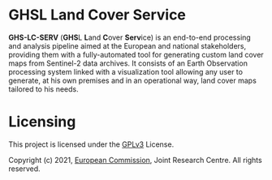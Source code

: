 # GHSL Land Cover Service
**GHS-LC-SERV** (**GHS**L **L**and **C**over **Serv**ice) is an end-to-end processing and analysis pipeline aimed at the European and national stakeholders, providing them with a fully-automated tool for generating custom land cover maps from Sentinel-2 data archives. It consists of an Earth Observation processing system linked with a visualization tool allowing any user to generate, at his own premises and in an operational way, land cover maps tailored to his needs.

# Licensing
This project is licensed under the [GPLv3](http://www.gnu.org/licenses/gpl-3.0.html) License.

Copyright (c) 2021, [European Commission](https://ec.europa.eu/), Joint Research Centre. All rights reserved.
